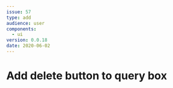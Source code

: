 ```yaml
---
issue: 57
type: add
audience: user
components:
  - ui
version: 0.0.18
date: 2020-06-02
---
```


# Add delete button to query box

